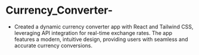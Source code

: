 # Currency_Converter-

* Created a dynamic currency converter app with React and Tailwind CSS, leveraging API integration for real-time exchange rates. The app features a modern, intuitive design, providing users with seamless and accurate currency conversions.
